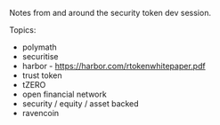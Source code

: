 Notes from and around the security token dev session.


Topics:

* polymath
* securitise
* harbor - https://harbor.com/rtokenwhitepaper.pdf
* trust token
* tZERO
* open financial network
* security / equity / asset backed
* ravencoin